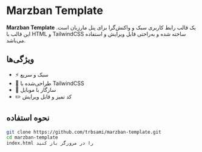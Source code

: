 # Marzban Template

**Marzban Template** یک قالب رابط کاربری سبک و واکنش‌گرا برای پنل مارزبان است. این قالب با HTML و TailwindCSS ساخته شده و به‌راحتی قابل ویرایش و استفاده می‌باشد.

## ویژگی‌ها
- ⚡ سبک و سریع
- 🎨 طراحی‌شده با TailwindCSS
- 📱 سازگار با موبایل
- ✏️ کد تمیز و قابل ویرایش

## نحوه استفاده

```bash
git clone https://github.com/trbsami/marzban-template.git
cd marzban-template
index.html را در مرورگر باز کنید
